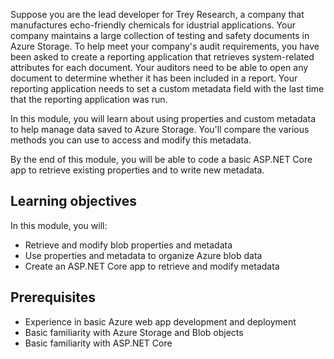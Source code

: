 Suppose you are the lead developer for Trey Research, a company that manufactures echo-friendly chemicals for idustrial applications. Your company maintains a large collection of testing and safety documents in Azure Storage. To help meet your company's audit requirements, you have been asked to create a reporting application that retrieves system-related attributes for each document. Your auditors need to be able to open any document to determine whether it has been included in a report. Your reporting application needs to set a custom metadata field with the last time that the reporting application was run.

In this module, you will learn about using properties and custom metadata to help manage data saved to Azure Storage. You'll compare the various methods you can use to access and modify this metadata.

By the end of this module, you will be able to code a basic ASP.NET Core app to retrieve existing properties and to write new metadata.

## Learning objectives

In this module, you will:

  - Retrieve and modify blob properties and metadata
  - Use properties and metadata to organize Azure blob data
  - Create an ASP.NET Core app to retrieve and modify metadata

## Prerequisites

  - Experience in basic Azure web app development and deployment
  - Basic familiarity with Azure Storage and Blob objects
  - Basic familiarity with ASP.NET Core
